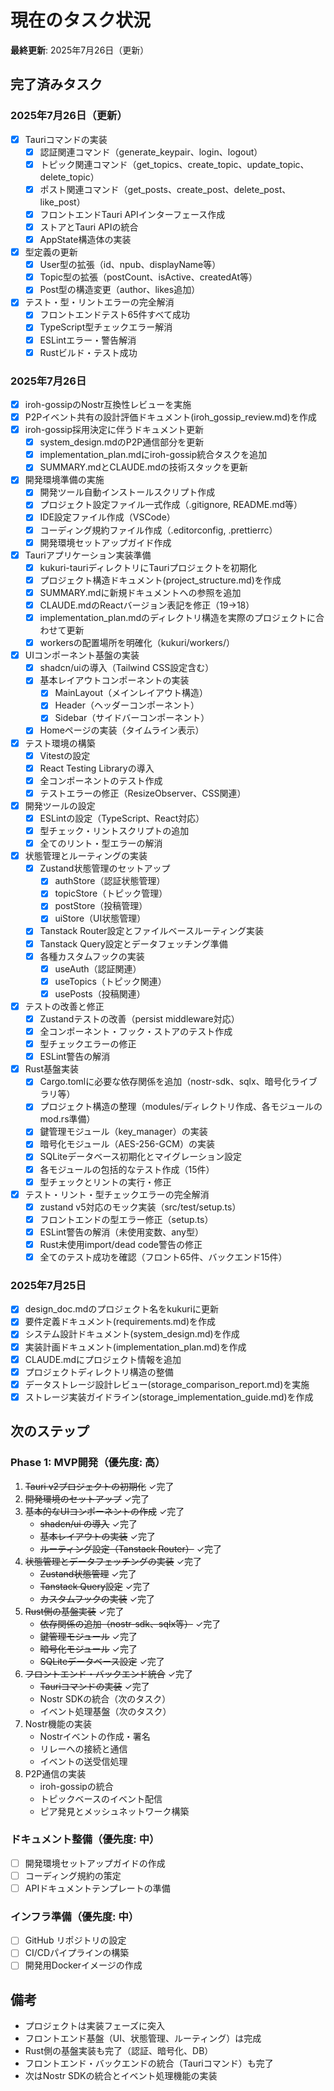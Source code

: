 # 現在のタスク状況

**最終更新**: 2025年7月26日（更新）

## 完了済みタスク

### 2025年7月26日（更新）
- [x] Tauriコマンドの実装
  - [x] 認証関連コマンド（generate_keypair、login、logout）
  - [x] トピック関連コマンド（get_topics、create_topic、update_topic、delete_topic）
  - [x] ポスト関連コマンド（get_posts、create_post、delete_post、like_post）
  - [x] フロントエンドTauri APIインターフェース作成
  - [x] ストアとTauri APIの統合
  - [x] AppState構造体の実装
- [x] 型定義の更新
  - [x] User型の拡張（id、npub、displayName等）
  - [x] Topic型の拡張（postCount、isActive、createdAt等）
  - [x] Post型の構造変更（author、likes追加）
- [x] テスト・型・リントエラーの完全解消
  - [x] フロントエンドテスト65件すべて成功
  - [x] TypeScript型チェックエラー解消
  - [x] ESLintエラー・警告解消
  - [x] Rustビルド・テスト成功

### 2025年7月26日
- [x] iroh-gossipのNostr互換性レビューを実施
- [x] P2Pイベント共有の設計評価ドキュメント(iroh_gossip_review.md)を作成
- [x] iroh-gossip採用決定に伴うドキュメント更新
  - [x] system_design.mdのP2P通信部分を更新
  - [x] implementation_plan.mdにiroh-gossip統合タスクを追加
  - [x] SUMMARY.mdとCLAUDE.mdの技術スタックを更新
- [x] 開発環境準備の実施
  - [x] 開発ツール自動インストールスクリプト作成
  - [x] プロジェクト設定ファイル一式作成（.gitignore, README.md等）
  - [x] IDE設定ファイル作成（VSCode）
  - [x] コーディング規約ファイル作成（.editorconfig, .prettierrc）
  - [x] 開発環境セットアップガイド作成
- [x] Tauriアプリケーション実装準備
  - [x] kukuri-tauriディレクトリにTauriプロジェクトを初期化
  - [x] プロジェクト構造ドキュメント(project_structure.md)を作成
  - [x] SUMMARY.mdに新規ドキュメントへの参照を追加
  - [x] CLAUDE.mdのReactバージョン表記を修正（19→18）
  - [x] implementation_plan.mdのディレクトリ構造を実際のプロジェクトに合わせて更新
  - [x] workersの配置場所を明確化（kukuri/workers/）
- [x] UIコンポーネント基盤の実装
  - [x] shadcn/uiの導入（Tailwind CSS設定含む）
  - [x] 基本レイアウトコンポーネントの実装
    - [x] MainLayout（メインレイアウト構造）
    - [x] Header（ヘッダーコンポーネント）
    - [x] Sidebar（サイドバーコンポーネント）
  - [x] Homeページの実装（タイムライン表示）
- [x] テスト環境の構築
  - [x] Vitestの設定
  - [x] React Testing Libraryの導入
  - [x] 全コンポーネントのテスト作成
  - [x] テストエラーの修正（ResizeObserver、CSS関連）
- [x] 開発ツールの設定
  - [x] ESLintの設定（TypeScript、React対応）
  - [x] 型チェック・リントスクリプトの追加
  - [x] 全てのリント・型エラーの解消
- [x] 状態管理とルーティングの実装
  - [x] Zustand状態管理のセットアップ
    - [x] authStore（認証状態管理）
    - [x] topicStore（トピック管理）
    - [x] postStore（投稿管理）
    - [x] uiStore（UI状態管理）
  - [x] Tanstack Router設定とファイルベースルーティング実装
  - [x] Tanstack Query設定とデータフェッチング準備
  - [x] 各種カスタムフックの実装
    - [x] useAuth（認証関連）
    - [x] useTopics（トピック関連）
    - [x] usePosts（投稿関連）
- [x] テストの改善と修正
  - [x] Zustandテストの改善（persist middleware対応）
  - [x] 全コンポーネント・フック・ストアのテスト作成
  - [x] 型チェックエラーの修正
  - [x] ESLint警告の解消
- [x] Rust基盤実装
  - [x] Cargo.tomlに必要な依存関係を追加（nostr-sdk、sqlx、暗号化ライブラリ等）
  - [x] プロジェクト構造の整理（modules/ディレクトリ作成、各モジュールのmod.rs準備）
  - [x] 鍵管理モジュール（key_manager）の実装
  - [x] 暗号化モジュール（AES-256-GCM）の実装
  - [x] SQLiteデータベース初期化とマイグレーション設定
  - [x] 各モジュールの包括的なテスト作成（15件）
  - [x] 型チェックとリントの実行・修正
- [x] テスト・リント・型チェックエラーの完全解消
  - [x] zustand v5対応のモック実装（src/test/setup.ts）
  - [x] フロントエンドの型エラー修正（setup.ts）
  - [x] ESLint警告の解消（未使用変数、any型）
  - [x] Rust未使用import/dead code警告の修正
  - [x] 全てのテスト成功を確認（フロント65件、バックエンド15件）

### 2025年7月25日
- [x] design_doc.mdのプロジェクト名をkukuriに更新
- [x] 要件定義ドキュメント(requirements.md)を作成
- [x] システム設計ドキュメント(system_design.md)を作成
- [x] 実装計画ドキュメント(implementation_plan.md)を作成
- [x] CLAUDE.mdにプロジェクト情報を追加
- [x] プロジェクトディレクトリ構造の整備
- [x] データストレージ設計レビュー(storage_comparison_report.md)を実施
- [x] ストレージ実装ガイドライン(storage_implementation_guide.md)を作成

## 次のステップ

### Phase 1: MVP開発（優先度: 高）
1. ~~Tauri v2プロジェクトの初期化~~ ✓完了
2. ~~開発環境のセットアップ~~ ✓完了
3. ~~基本的なUIコンポーネントの作成~~ ✓完了
   - ~~shadcn/ui の導入~~ ✓完了
   - ~~基本レイアウトの実装~~ ✓完了
   - ~~ルーティング設定（Tanstack Router）~~ ✓完了
4. ~~状態管理とデータフェッチングの実装~~ ✓完了
   - ~~Zustand状態管理~~ ✓完了
   - ~~Tanstack Query設定~~ ✓完了
   - ~~カスタムフックの実装~~ ✓完了
5. ~~Rust側の基盤実装~~ ✓完了
   - ~~依存関係の追加（nostr-sdk、sqlx等）~~ ✓完了
   - ~~鍵管理モジュール~~ ✓完了
   - ~~暗号化モジュール~~ ✓完了
   - ~~SQLiteデータベース設定~~ ✓完了
6. ~~フロントエンド・バックエンド統合~~ ✓完了
   - ~~Tauriコマンドの実装~~ ✓完了
   - Nostr SDKの統合（次のタスク）
   - イベント処理基盤（次のタスク）
7. Nostr機能の実装
   - Nostrイベントの作成・署名
   - リレーへの接続と通信
   - イベントの送受信処理
8. P2P通信の実装
   - iroh-gossipの統合
   - トピックベースのイベント配信
   - ピア発見とメッシュネットワーク構築

### ドキュメント整備（優先度: 中）
- [ ] 開発環境セットアップガイドの作成
- [ ] コーディング規約の策定
- [ ] APIドキュメントテンプレートの準備

### インフラ準備（優先度: 中）
- [ ] GitHub リポジトリの設定
- [ ] CI/CDパイプラインの構築
- [ ] 開発用Dockerイメージの作成

## 備考
- プロジェクトは実装フェーズに突入
- フロントエンド基盤（UI、状態管理、ルーティング）は完成
- Rust側の基盤実装も完了（認証、暗号化、DB）
- フロントエンド・バックエンドの統合（Tauriコマンド）も完了
- 次はNostr SDKの統合とイベント処理機能の実装